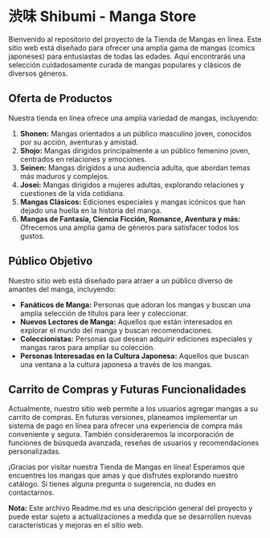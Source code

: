 # 渋味 Shibumi - Manga Store


Bienvenido al repositorio del proyecto de la Tienda de Mangas en línea. Este sitio web está diseñado para ofrecer una amplia gama de mangas (comics japoneses) para entusiastas de todas las edades. Aquí encontrarás una selección cuidadosamente curada de mangas populares y clásicos de diversos géneros.

## Oferta de Productos

Nuestra tienda en línea ofrece una amplia variedad de mangas, incluyendo:

1. **Shonen:** Mangas orientados a un público masculino joven, conocidos por su acción, aventuras y amistad.
2. **Shojo:** Mangas dirigidos principalmente a un público femenino joven, centrados en relaciones y emociones.
3. **Seinen:** Mangas dirigidos a una audiencia adulta, que abordan temas más maduros y complejos.
4. **Josei:** Mangas dirigidos a mujeres adultas, explorando relaciones y cuestiones de la vida cotidiana.
5. **Mangas Clásicos:** Ediciones especiales y mangas icónicos que han dejado una huella en la historia del manga.
6. **Mangas de Fantasía, Ciencia Ficción, Romance, Aventura y más:** Ofrecemos una amplia gama de géneros para satisfacer todos los gustos.

## Público Objetivo

Nuestro sitio web está diseñado para atraer a un público diverso de amantes del manga, incluyendo:

- **Fanáticos de Manga:** Personas que adoran los mangas y buscan una amplia selección de títulos para leer y coleccionar.
- **Nuevos Lectores de Manga:** Aquellos que están interesados en explorar el mundo del manga y buscan recomendaciones.
- **Coleccionistas:** Personas que desean adquirir ediciones especiales y mangas raros para ampliar su colección.
- **Personas Interesadas en la Cultura Japonesa:** Aquellos que buscan una ventana a la cultura japonesa a través de los mangas.

## Carrito de Compras y Futuras Funcionalidades

Actualmente, nuestro sitio web permite a los usuarios agregar mangas a su carrito de compras. En futuras versiones, planeamos implementar un sistema de pago en línea para ofrecer una experiencia de compra más conveniente y segura. También consideraremos la incorporación de funciones de búsqueda avanzada, reseñas de usuarios y recomendaciones personalizadas.

¡Gracias por visitar nuestra Tienda de Mangas en línea! Esperamos que encuentres los mangas que amas y que disfrutes explorando nuestro catálogo. Si tienes alguna pregunta o sugerencia, no dudes en contactarnos.

**Nota:** Este archivo Readme.md es una descripción general del proyecto y puede estar sujeto a actualizaciones a medida que se desarrollen nuevas características y mejoras en el sitio web.
